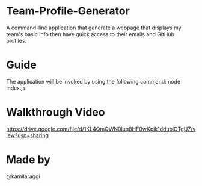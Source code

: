 # Team-Profile-Generator

A command-line application that generate a webpage that displays my team's basic info
then have quick access to their emails and GitHub profiles.

# Guide
The application will be invoked by using the following command:
node index.js

# Walkthrough Video
https://drive.google.com/file/d/1KL4QmQWN0luq8HF0wKpjk1ddublOTgU7/view?usp=sharing

# Made by
@kamilaraggi

